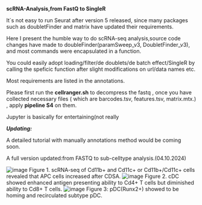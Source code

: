 **scRNA-Analysis,from FastQ to SingleR**

It`s not easy to run Seurat after version 5 released, since many packages such as doubletFinder and matrix have updated their requirements.

Here I present the humble way to do scRNA-seq analysis,source code changes have made to doubleFinder(paramSweep_v3, DoubletFinder_v3), and most commands were encapsulated in a function.

You could easily adopt loading/filter/de doublets/de batch effect/SingleR by calling the speficic function after slight modifications on url/data names etc.

Most requirements are listed in the annotations.


Please first run the **cellranger.sh** to decompress the fastq , once you have collected necessary files ( which are barcodes.tsv, features.tsv, matrix.mtx.) , apply **pipeline S4** on them.

Jupyter is basically for entertaining(not really

***Updating:***

A detailed tutorial with manually annotations method would be coming soon.

A full version updated:from FASTQ to sub-celltype analysis.(04.10.2024) 

![image](https://github.com/TGF-B/scRNA-Analysis/assets/68436923/81cfcb1c-5861-48a0-99e7-41da5953e659)
Figure 1. scRNA-seq of Cd11b+ and Cd11c+ or Cd11b+/Cd11c+ cells revealed that APC cells increased after CDSA.
![image](https://github.com/TGF-B/scRNA-Analysis/assets/68436923/67b7439a-7af4-4bc8-8bb6-085ca4f69324)
Figure 2. cDC showed enhanced antigen presenting ability to Cd4+ T cells but diminished ability to Cd8+ T cells.
![image](https://github.com/TGF-B/scRNA-Analysis/assets/68436923/a9a57c61-4ae7-433c-9eb9-914efb325160)
Figure 3: pDC(Runx2+) showed to be homing and recirculated subtype pDC.
